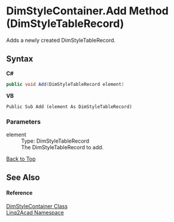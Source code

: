 # DimStyleContainer.Add Method (DimStyleTableRecord)
 

Adds a newly created DimStyleTableRecord.

## Syntax

**C#**<br />
``` C#
public void Add(DimStyleTableRecord element)
```

**VB**<br />
``` VB
Public Sub Add (element As DimStyleTableRecord)
```


### Parameters
<dl><dt>element</dt><dd>Type: DimStyleTableRecord<br />The DimStyleTableRecord to add.</dd></dl>
<a href="#DimStyleContainerAdd-Method-DimStyleTableRecord">Back to Top</a>

## See Also


#### Reference
<a href="T_Linq2Acad_DimStyleContainer.md#DimStyleContainer-Class">DimStyleContainer Class</a><br /><a href="N_Linq2Acad.md#Linq2Acad-Namespace">Linq2Acad Namespace</a><br />
